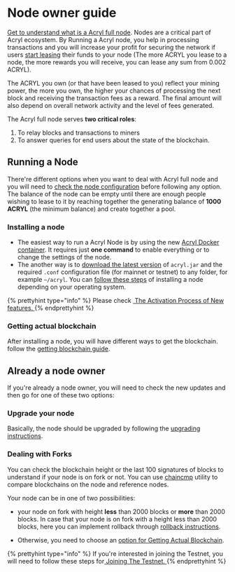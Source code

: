 # Node owner guide

[Get to understand what is a Acryl full node](/acryl-node/what-is-a-full-node.md). Nodes are a critical part of Acryl ecosystem. By Running a Acryl node, you help in processing transactions and you will increase your profit for securing the network if users [start leasing](/acryl-client/account-management/acryl-leasing.md) their funds to your node \(The more ACRYL you lease to a node, the more rewards you will receive, you can lease any sum from 0.002 ACRYL\).

The ACRYL you own \(or that have been leased to you\) reflect your mining power, the more you own, the higher your chances of processing the next block and receiving the transaction fees as a reward. The final amount will also depend on overall network activity and the level of fees generated.

The Acryl full node serves **two critical roles**:

1. To relay blocks and transactions to miners
2. To answer queries for end users about the state of the blockchain.

## Running a Node

There're different options when you want to deal with Acryl full node and you will need to [check the node configuration](/acryl-node/node-configuration.md) before following any option. The balance of the node can be empty until there are enough people wishing to lease to it by reaching together the generating balance of **1000 ACRYL** (the minimum balance) and create together a pool.

### Installing a node

* The easiest way to run a Acryl Node is by using the new [Acryl Docker container](/acryl-node/acryl-node-in-docker.md). It requires just **one command** to enable everything or to change the settings of the node.
* The another way is to [download the latest version](https://github.com/acrylplatform/Acryl/releases) of `acryl.jar` and the required `.conf` configuration file \(for mainnet or testnet\) to any folder, for example `~/acryl`. You can [follow these steps](/acryl-node/how-to-install-a-node/how-to-install-a-node.md) of installing a node depending on your operating system.

{% prettyhint type="info" %} Please check <a href="/acryl-node/how-to-install-a-node/how-to-install-a-node.md"> &nbsp;The Activation Process of New features. </a> {% endprettyhint %}


### **Getting actual blockchain**

After installing a node, you will have different ways to get the blockchain. follow the [getting blockchain guide](/acryl-node/options-for-getting-actual-blockchain.md).

## Already a node owner

If you're already a node owner, you will need to check the new updates and then go for one of these two options:

### Upgrade your node

Basically, the node should be upgraded by following the [upgrading instructions](/acryl-node/upgrading.md).

### Dealing with Forks

You can check the blockchain height or the last 100 signatures of blocks to understand if your node is on fork or not. You can use [chaincmp](https://github.com/acrylplatform/goacryl/releases/tag/v0.1.2) utility to compare blockchains on the node and reference nodes.


Your node can be in one of two possibilities:
* your node on fork with height **less** than 2000 blocks or **more** than 2000 blocks.
In case that your node is on fork with a height less than 2000 blocks, here you can implement rollback through [rollback instructions](/acryl-node/how-to-rollback-a-node.md). 

* Otherwise, you need to choose an [option for Getting Actual Blockchain](/acryl-node/options-for-getting-actual-blockchain.md).

{% prettyhint type="info" %} If you're interested in joining the Testnet, you will need to follow these steps for<a href="/acryl-node/joining-testnet.md">&nbsp;Joining The Testnet. </a> {% endprettyhint %}
